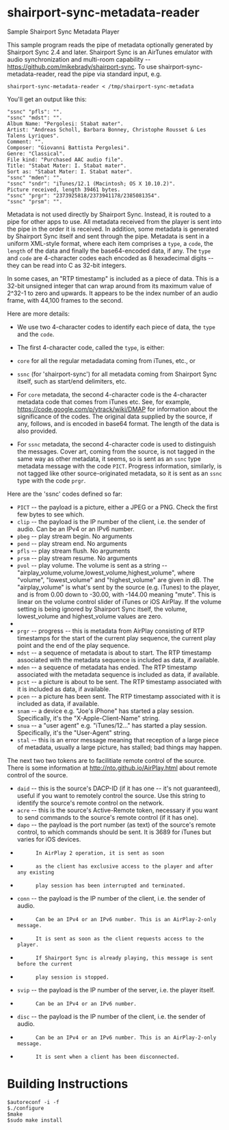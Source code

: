 # shairport-sync-metadata-reader
Sample Shairport Sync Metadata Player

This sample program reads the pipe of metadata optionally generated by Shairport Sync 2.4 and later. Shairport Sync is an AirTunes emulator with audio synchronization and multi-room capability -- https://github.com/mikebrady/shairport-sync. To use shairport-sync-metadata-reader, read the pipe via standard input, e.g.

```
shairport-sync-metadata-reader < /tmp/shairport-sync-metadata
```

You'll get an output like this:

```
"ssnc" "pfls": "".
"ssnc" "mdst": "".
Album Name: "Pergolesi: Stabat mater".
Artist: "Andreas Scholl, Barbara Bonney, Christophe Rousset & Les Talens Lyriques".
Comment: "".
Composer: "Giovanni Battista Pergolesi".
Genre: "Classical".
File kind: "Purchased AAC audio file".
Title: "Stabat Mater: I. Stabat mater".
Sort as: "Stabat Mater: I. Stabat mater".
"ssnc" "mden": "".
"ssnc" "sndr": "iTunes/12.1 (Macintosh; OS X 10.10.2)".
Picture received, length 39461 bytes.
"ssnc" "prgr": "2373925818/2373941178/2385081354".
"ssnc" "prsm": "".
```
Metadata is not used directly by Shairport Sync. Instead, it is routed to a pipe for other apps to use. All metadata received from the player is sent into the pipe in the order it is received. In addition, some metadata is generated by Shairport Sync itself and sent through the pipe. Metadata is sent in a uniform XML-style format, where each item comprises a `type`, a `code`, the `length` of the data and finally the base64-encoded data, if any. The `type` and `code` are 4-character codes each encoded as 8 hexadecimal digits -- they can be read into C as 32-bit integers.

In some cases, an "RTP timestamp" is included as a piece of data. This is a 32-bit unsigned integer that can wrap around from its maximum value of 2^32-1 to zero and upwards. It appears to be the index number of an audio frame, with 44,100 frames to the second.

Here are more details:

* We use two 4-character codes to identify each piece of data, the `type` and the `code`.
* The first 4-character code, called the `type`, is either:
 * `core` for all the regular metadadata coming from iTunes, etc., or
 * `ssnc` (for 'shairport-sync') for all metadata coming from Shairport Sync itself, such as start/end delimiters, etc.

* For `core` metadata, the second 4-character code is the 4-character metadata code that comes from iTunes etc. See, for example, https://code.google.com/p/ytrack/wiki/DMAP for information about the significance of the codes. The original data supplied by the source, if any, follows, and is encoded in base64 format. The length of the data is also provided.
* For `ssnc` metadata, the second 4-character code is used to distinguish the messages. Cover art, coming from the source, is not tagged in the same way as other metadata, it seems, so is sent as an `ssnc` type metadata message with the code `PICT`. Progress information, similarly, is not tagged like other source-originated metadata, so it is sent as an `ssnc` type with the code `prgr`.

Here are the 'ssnc' codes defined so far:
 * `PICT` -- the payload is a picture, either a JPEG or a PNG. Check the first few bytes to see which.
 * `clip` -- the payload is the IP number of the client, i.e. the sender of audio. Can be an IPv4 or an IPv6 number.
 * `pbeg` -- play stream begin. No arguments
 * `pend` -- play stream end. No arguments
 * `pfls` -- play stream flush. No arguments
 * `prsm` -- play stream resume. No arguments
 * `pvol` -- play volume. The volume is sent as a string -- "airplay_volume,volume,lowest_volume,highest_volume", where "volume", "lowest_volume" and "highest_volume" are given in dB. The "airplay_volume" is what's sent by the source (e.g. iTunes) to the player, and is from 0.00 down to -30.00, with -144.00 meaning "mute". This is linear on the volume control slider of iTunes or iOS AirPlay. If the volume setting is being ignored by Shairport Sync itself, the volume, lowest_volume and highest_volume values are zero.
 * 
 * `prgr` -- progress -- this is metadata from AirPlay consisting of RTP timestamps for the start of the current play sequence, the current play point and the end of the play sequence.
 * `mdst` -- a sequence of metadata is about to start. The RTP timestamp associated with the metadata sequence is included as data, if available.
 * `mden` -- a sequence of metadata has ended. The RTP timestamp associated with the metadata sequence is included as data, if available.
 * `pcst` -- a picture is about to be sent. The RTP timestamp associated with it is included as data, if available.
 * `pcen` -- a picture has been sent. The RTP timestamp associated with it is included as data, if available.
 * `snam` -- a device e.g. "Joe's iPhone" has started a play session. Specifically, it's the "X-Apple-Client-Name" string.
 * `snua` -- a "user agent" e.g. "iTunes/12..." has started a play session. Specifically, it's the "User-Agent" string.
 * `stal` -- this is an error message meaning that reception of a large piece of metadata, usually a large picture, has stalled; bad things may happen.

The next two two tokens are to facilitiate remote control of the source. There is some information at http://nto.github.io/AirPlay.html about remote control of the source.
 * `daid` -- this is the source's DACP-ID (if it has one -- it's not guaranteed), useful if you want to remotely control the source. Use this string to identify the source's remote control on the network.
 * `acre` -- this is the source's Active-Remote token, necessary if you want to send commands to the source's remote control (if it has one).
 * `dapo` -- the payload is the port number (as text) of the source's remote control, to which commands should be sent. It is 3689 for iTunes but varies for iOS devices.
 *           In AirPlay 2 operation, it is sent as soon
 *           as the client has exclusive access to the player and after any existing
 *           play session has been interrupted and terminated.
 * `conn` -- the payload is the IP number of the client, i.e. the sender of audio.
 *           Can be an IPv4 or an IPv6 number. This is an AirPlay-2-only message.
 *           It is sent as soon as the client requests access to the player. 
 *           If Shairport Sync is already playing, this message is sent before the current
 *           play session is stopped.
 * `svip` -- the payload is the IP number of the server, i.e. the player itself.
 *           Can be an IPv4 or an IPv6 number.
 * `disc` -- the payload is the IP number of the client, i.e. the sender of audio.
 *           Can be an IPv4 or an IPv6 number. This is an AirPlay-2-only message.
 *           It is sent when a client has been disconnected.



Building Instructions
=====
```
$autoreconf -i -f
$./configure
$make
$sudo make install
```
